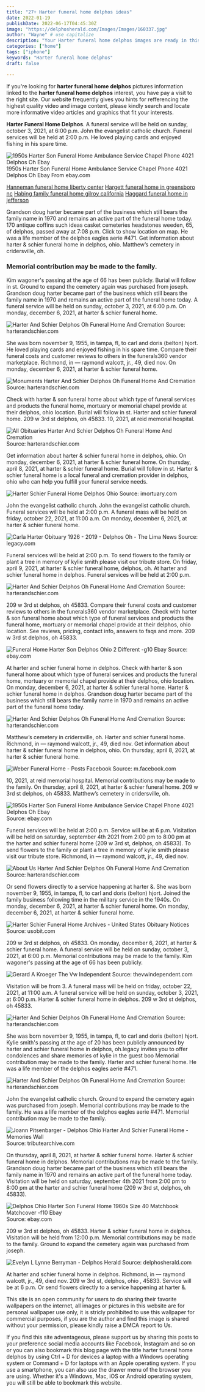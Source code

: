 ```yaml
---
title: "27+ Harter funeral home delphos ideas"
date: 2022-01-19
publishDate: 2022-06-17T04:45:30Z
image: "https://delphosherald.com/Images/Images/160337.jpg"
author: "Wayne" # use capitalize
description: "Your Harter funeral home delphos images are ready in this website. Harter funeral home delphos are a topic that is being searched for and liked by netizens now. You can Get the Harter funeral home delphos files here. Get all free photos and vectors."
categories: ["home"]
tags: ["iphone"]
keywords: "Harter funeral home delphos"
draft: false

---
```


If you're looking for **harter funeral home delphos** pictures information linked to the **harter funeral home delphos** interest, you have pay a visit to the right  site.  Our website frequently  gives you  hints  for refferencing  the highest  quality video and image  content, please kindly search and locate more informative video articles and graphics  that fit your interests.

**Harter Funeral Home Delphos**. A funeral service will be held on sunday, october 3, 2021, at 6:00 p.m. John the evangelist catholic church. Funeral services will be held at 2:00 p.m. He loved playing cards and enjoyed fishing in his spare time.

![1950s Harter Son Funeral Home Ambulance Service Chapel Phone 4021 Delphos Oh Ebay](https://i.ebayimg.com/images/g/WS0AAOSwS~Ref6qJ/s-l300.jpg "1950s Harter Son Funeral Home Ambulance Service Chapel Phone 4021 Delphos Oh Ebay")
1950s Harter Son Funeral Home Ambulance Service Chapel Phone 4021 Delphos Oh Ebay From ebay.com

[Hanneman funeral home liberty center](/hanneman-funeral-home-liberty-center/)
[Hargett funeral home in greensboro nc](/hargett-funeral-home-in-greensboro-nc/)
[Habing family funeral home gilroy california](/habing-family-funeral-home-gilroy-california/)
[Haggard funeral home in jefferson](/haggard-funeral-home-in-jefferson/)

Grandson doug harter became part of the business which still bears the family name in 1970 and remains an active part of the funeral home today. 170 antique coffins such ideas casket cemeteries headstones weeden, 65, of delphos, passed away at 7:08 p.m. Click to show location on map. He was a life member of the delphos eagles aerie #471. Get information about harter &amp; schier funeral home in delphos, ohio. Matthew’s cemetery in cridersville, oh.

### Memorial contribution may be made to the family.

Kim wagoner&#039;s passing at the age of 66 has been publicly. Burial will follow in st. Ground to expand the cemetery again was purchased from joseph. Grandson doug harter became part of the business which still bears the family name in 1970 and remains an active part of the funeral home today. A funeral service will be held on sunday, october 3, 2021, at 6:00 p.m. On monday, december 6, 2021, at harter &amp; schier funeral home.


![Harter And Schier Delphos Oh Funeral Home And Cremation](https://s3.amazonaws.com/CFSV2/siteimages/htc/307900-2.png "Harter And Schier Delphos Oh Funeral Home And Cremation")
Source: harterandschier.com

She was born november 9, 1955, in tampa, fl, to carl and doris (belton) hjort. He loved playing cards and enjoyed fishing in his spare time. Compare their funeral costs and customer reviews to others in the funerals360 vendor marketplace. Richmond, in — raymond walcott, jr., 49, died nov. On monday, december 6, 2021, at harter &amp; schier funeral home.

![Monuments Harter And Schier Delphos Oh Funeral Home And Cremation](https://s3.amazonaws.com/CFSV2/galleries/htc/59540b8ac9e6f-5696-1029-Resized20170628150210.jpg "Monuments Harter And Schier Delphos Oh Funeral Home And Cremation")
Source: harterandschier.com

Check with harter &amp; son funeral home about which type of funeral services and products the funeral home, mortuary or memorial chapel provide at their delphos, ohio location. Burial will follow in st. Harter and schier funeral home. 209 w 3rd st delphos, oh 45833. 10, 2021, at reid memorial hospital.

![All Obituaries Harter And Schier Delphos Oh Funeral Home And Cremation](https://s3.amazonaws.com/CFSV2/siteimages/htc/961104-htc-logo-ks.png "All Obituaries Harter And Schier Delphos Oh Funeral Home And Cremation")
Source: harterandschier.com

Get information about harter &amp; schier funeral home in delphos, ohio. On monday, december 6, 2021, at harter &amp; schier funeral home. On thursday, april 8, 2021, at harter &amp; schier funeral home. Burial will follow in st. Harter &amp; schier funeral home is a local funeral and cremation provider in delphos, ohio who can help you fulfill your funeral service needs.

![Harter Schier Funeral Home Delphos Ohio](https://www.imortuary.com/images/ph-images/10.jpg "Harter Schier Funeral Home Delphos Ohio")
Source: imortuary.com

John the evangelist catholic church. John the evangelist catholic church. Funeral services will be held at 2:00 p.m. A funeral mass will be held on friday, october 22, 2021, at 11:00 a.m. On monday, december 6, 2021, at harter &amp; schier funeral home.

![Carla Harter Obituary 1926 - 2019 - Delphos Oh - The Lima News](https://cache.legacy.net/legacy/images/cobrands/limaohio/photos/122721248_web_HarterObit_20190419.jpgx?w=375&amp;h=500&amp;option=3 "Carla Harter Obituary 1926 - 2019 - Delphos Oh - The Lima News")
Source: legacy.com

Funeral services will be held at 2:00 p.m. To send flowers to the family or plant a tree in memory of kylie smith please visit our tribute store. On friday, april 9, 2021, at harter &amp; schier funeral home, delphos, oh. At harter and schier funeral home in delphos. Funeral services will be held at 2:00 p.m.

![Harter And Schier Delphos Oh Funeral Home And Cremation](https://s3.amazonaws.com/CFSV2/siteimages/htc/561512-harterschier-116E-3.jpg "Harter And Schier Delphos Oh Funeral Home And Cremation")
Source: harterandschier.com

209 w 3rd st delphos, oh 45833. Compare their funeral costs and customer reviews to others in the funerals360 vendor marketplace. Check with harter &amp; son funeral home about which type of funeral services and products the funeral home, mortuary or memorial chapel provide at their delphos, ohio location. See reviews, pricing, contact info, answers to faqs and more. 209 w 3rd st delphos, oh 45833.

![Funeral Home Harter Son Delphos Ohio 2 Different -g10 Ebay](https://i.ebayimg.com/images/g/h70AAOSwQkNc0aDQ/s-l400.jpg "Funeral Home Harter Son Delphos Ohio 2 Different -g10 Ebay")
Source: ebay.com

At harter and schier funeral home in delphos. Check with harter &amp; son funeral home about which type of funeral services and products the funeral home, mortuary or memorial chapel provide at their delphos, ohio location. On monday, december 6, 2021, at harter &amp; schier funeral home. Harter &amp; schier funeral home in delphos. Grandson doug harter became part of the business which still bears the family name in 1970 and remains an active part of the funeral home today.

![Harter And Schier Delphos Oh Funeral Home And Cremation](https://s3.amazonaws.com/CFSV2/siteimages/htc/96729-harterschier-103E-2.jpg "Harter And Schier Delphos Oh Funeral Home And Cremation")
Source: harterandschier.com

Matthew’s cemetery in cridersville, oh. Harter and schier funeral home. Richmond, in — raymond walcott, jr., 49, died nov. Get information about harter &amp; schier funeral home in delphos, ohio. On thursday, april 8, 2021, at harter &amp; schier funeral home.

![Weber Funeral Home - Posts Facebook](https://lookaside.fbsbx.com/lookaside/crawler/media/?media_id=877651958992226 "Weber Funeral Home - Posts Facebook")
Source: m.facebook.com

10, 2021, at reid memorial hospital. Memorial contributions may be made to the family. On thursday, april 8, 2021, at harter &amp; schier funeral home. 209 w 3rd st delphos, oh 45833. Matthew’s cemetery in cridersville, oh.

![1950s Harter Son Funeral Home Ambulance Service Chapel Phone 4021 Delphos Oh Ebay](https://i.ebayimg.com/images/g/WS0AAOSwS~Ref6qJ/s-l300.jpg "1950s Harter Son Funeral Home Ambulance Service Chapel Phone 4021 Delphos Oh Ebay")
Source: ebay.com

Funeral services will be held at 2:00 p.m. Service will be at 6 p.m. Visitation will be held on saturday, september 4th 2021 from 2:00 pm to 8:00 pm at the harter and schier funeral home (209 w 3rd st, delphos, oh 45833). To send flowers to the family or plant a tree in memory of kylie smith please visit our tribute store. Richmond, in — raymond walcott, jr., 49, died nov.

![About Us Harter And Schier Delphos Oh Funeral Home And Cremation](https://s3.amazonaws.com/CFSV2/galleries/htc/5867f6b34da65-5696-7623-old-building.png "About Us Harter And Schier Delphos Oh Funeral Home And Cremation")
Source: harterandschier.com

Or send flowers directly to a service happening at harter &amp;. She was born november 9, 1955, in tampa, fl, to carl and doris (belton) hjort. Joined the family business following time in the military service in the 1940s. On monday, december 6, 2021, at harter &amp; schier funeral home. On monday, december 6, 2021, at harter &amp; schier funeral home.

![Harter Schier Funeral Home Archives - United States Obituary Notices](https://usobit.com/2018/08/wp-content/uploads/2018/08/31/Lois-C-Luersman-April-11-1943-August-30-2018-age-75.jpg "Harter Schier Funeral Home Archives - United States Obituary Notices")
Source: usobit.com

209 w 3rd st delphos, oh 45833. On monday, december 6, 2021, at harter &amp; schier funeral home. A funeral service will be held on sunday, october 3, 2021, at 6:00 p.m. Memorial contributions may be made to the family. Kim wagoner&#039;s passing at the age of 66 has been publicly.

![Gerard A Kroeger The Vw Independent](https://thevwindependent.com/news/wp-content/uploads/2020/12/Jerry-Kroeger-obit-photo-12-2020.jpg "Gerard A Kroeger The Vw Independent")
Source: thevwindependent.com

Visitation will be from 3. A funeral mass will be held on friday, october 22, 2021, at 11:00 a.m. A funeral service will be held on sunday, october 3, 2021, at 6:00 p.m. Harter &amp; schier funeral home in delphos. 209 w 3rd st delphos, oh 45833.

![Harter And Schier Delphos Oh Funeral Home And Cremation](https://s3.amazonaws.com/CFSV2/siteimages/htc/808348-3.png "Harter And Schier Delphos Oh Funeral Home And Cremation")
Source: harterandschier.com

She was born november 9, 1955, in tampa, fl, to carl and doris (belton) hjort. Kylie smith&#039;s passing at the age of 20 has been publicly announced by harter and schier funeral home in delphos, oh.legacy invites you to offer condolences and share memories of kylie in the guest boo Memorial contribution may be made to the family. Harter and schier funeral home. He was a life member of the delphos eagles aerie #471.

![Harter And Schier Delphos Oh Funeral Home And Cremation](https://s3.amazonaws.com/CFSV2/siteimages/htc/520372-7.png "Harter And Schier Delphos Oh Funeral Home And Cremation")
Source: harterandschier.com

John the evangelist catholic church. Ground to expand the cemetery again was purchased from joseph. Memorial contributions may be made to the family. He was a life member of the delphos eagles aerie #471. Memorial contribution may be made to the family.

![Joann Pitsenbarger - Delphos Ohio Harter And Schier Funeral Home - Memories Wall](https://tributecenteronline.s3-accelerate.amazonaws.com/Obituaries/21604483/Thumbnail.jpg "Joann Pitsenbarger - Delphos Ohio Harter And Schier Funeral Home - Memories Wall")
Source: tributearchive.com

On thursday, april 8, 2021, at harter &amp; schier funeral home. Harter &amp; schier funeral home in delphos. Memorial contributions may be made to the family. Grandson doug harter became part of the business which still bears the family name in 1970 and remains an active part of the funeral home today. Visitation will be held on saturday, september 4th 2021 from 2:00 pm to 8:00 pm at the harter and schier funeral home (209 w 3rd st, delphos, oh 45833).

![Delphos Ohio Harter Son Funeral Home 1960s Size 40 Matchbook Matchcover -f10 Ebay](https://i.ebayimg.com/images/g/4eoAAOSwkt9fX6hY/s-l400.jpg "Delphos Ohio Harter Son Funeral Home 1960s Size 40 Matchbook Matchcover -f10 Ebay")
Source: ebay.com

209 w 3rd st delphos, oh 45833. Harter &amp; schier funeral home in delphos. Visitation will be held from 12:00 p.m. Memorial contributions may be made to the family. Ground to expand the cemetery again was purchased from joseph.

![Evelyn L Lynne Berryman - Delphos Herald](https://delphosherald.com/Images/Images/160337.jpg "Evelyn L Lynne Berryman - Delphos Herald")
Source: delphosherald.com

At harter and schier funeral home in delphos. Richmond, in — raymond walcott, jr., 49, died nov. 209 w 3rd st, delphos, ohio , 45833. Service will be at 6 p.m. Or send flowers directly to a service happening at harter &amp;.

This site is an open community for users to do sharing their favorite wallpapers on the internet, all images or pictures in this website are for personal wallpaper use only, it is stricly prohibited to use this wallpaper for commercial purposes, if you are the author and find this image is shared without your permission, please kindly raise a DMCA report to Us.

If you find this site adventageous, please support us by sharing this posts to your preference social media accounts like Facebook, Instagram and so on or you can also bookmark this blog page with the title harter funeral home delphos by using Ctrl + D for devices a laptop with a Windows operating system or Command + D for laptops with an Apple operating system. If you use a smartphone, you can also use the drawer menu of the browser you are using. Whether it's a Windows, Mac, iOS or Android operating system, you will still be able to bookmark this website.
